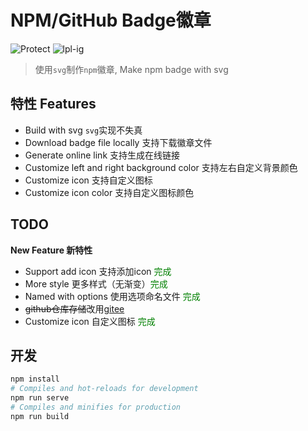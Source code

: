 # NPM/GitHub Badge徽章

![Protect](https://woolson.gitee.io/npmer-badge/lightgreen-square-gradient-shadow-Protect-the%20earth-earth.svg) ![lpl-ig](https://woolson.gitee.io/npmer-badge/LPL-IG-555555-%E7%89%9B%E9%80%BC%F0%9F%90%82%F0%9F%8D%BA%F0%9F%90%82%F0%9F%8D%BA-46BC99-heart-E05D44-square-gradient-shadow.svg)

> 使用`svg`制作`npm`徽章, Make npm badge with svg

## 特性 Features

- Build with svg `svg`实现不失真
- Download badge file locally 支持下载徽章文件
- Generate online link 支持生成在线链接
- Customize left and right background color 支持左右自定义背景颜色
- Customize icon 支持自定义图标
- Customize icon color 支持自定义图标颜色

## TODO

**New Feature 新特性**

- Support add icon 支持添加icon <span style="color:green">完成</span>
- More style 更多样式（无渐变）<span style="color:green">完成</span>
- Named with options 使用选项命名文件 <span style="color:green">完成</span>
- <del>github仓库存储</del>改用[gitee](https://gitee.com/)
- Customize icon 自定义图标 <span style="color:green">完成</span>

## 开发

```bash
npm install
# Compiles and hot-reloads for development
npm run serve
# Compiles and minifies for production
npm run build
```

